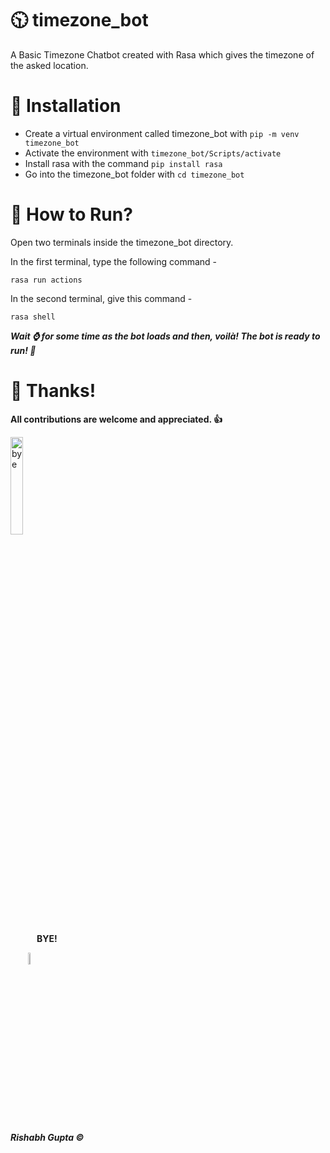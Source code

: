 # :clock1030: timezone_bot
A Basic Timezone Chatbot created with Rasa which gives the timezone of the asked location.

# :wrench: Installation
* Create a virtual environment called timezone_bot with ```pip -m venv timezone_bot```
* Activate the environment with ```timezone_bot/Scripts/activate```
* Install rasa with the command ```pip install rasa```
* Go into the timezone_bot folder with ```cd timezone_bot```

# :runner: How to Run?
Open two terminals inside the timezone_bot directory.

In the first terminal, type the following command - 

```
rasa run actions
```

In the second terminal, give this command - 
```
rasa shell
```

***Wait :watch: for some time as the bot loads and then, voilà! The bot is ready to run! :runner:***

# :pray: Thanks!

**All contributions are welcome and appreciated. :+1:**


<img src="https://media3.giphy.com/media/eN4AxQLFu8gM96uvXd/giphy.gif" alt="bye" width=20% height=20%>

&emsp;&emsp;&emsp;**BYE!**

&emsp;&emsp;<a href="https://github.com/rg089"><img src="https://i.ibb.co/M5Z4dcQ/logo4.png" alt="logo" border="0" width=7% height=7%></a>

***Rishabh Gupta :copyright:***
